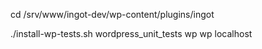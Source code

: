 cd /srv/www/ingot-dev/wp-content/plugins/ingot

./install-wp-tests.sh wordpress_unit_tests wp wp localhost
